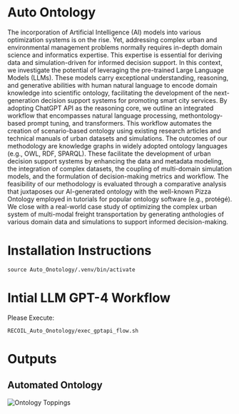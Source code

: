# Auto Ontology
The incorporation of Artificial Intelligence (AI) models into various optimization systems is on the rise. Yet, addressing complex urban and environmental management problems normally requires in-depth domain science and informatics expertise. This expertise is essential for deriving data and simulation-driven for informed decision support. In this context, we investigate the potential of leveraging the pre-trained Large Language Models (LLMs). These models carry exceptional understanding, reasoning, and generative abilities with human natural language to encode domain knowledge into scientific ontology, facilitating the development of the next-generation decision support systems for promoting smart city services. 
By adopting ChatGPT API as the reasoning core, we outline an integrated workflow that encompasses natural language processing, methontology-based prompt tuning, and transformers. This workflow automates the creation of scenario-based ontology using existing research articles and technical manuals of urban datasets and simulations. The outcomes of our methodology are knowledge graphs in widely adopted ontology languages (e.g., OWL, RDF, SPARQL). These facilitate the development of urban decision support systems by enhancing the data and metadata modeling, the integration of complex datasets, the coupling of multi-domain simulation models, and the formulation of decision-making metrics and workflow. The feasibility of our methodology is evaluated through a comparative analysis that juxtaposes our AI-generated ontology with the well-known Pizza Ontology employed in tutorials for popular ontology software (e.g., protégé). We close with a real-world case study of optimizing the complex urban system of multi-modal freight transportation by generating anthologies of various domain data and simulations to support informed decision-making.


<!-- python3 -m venv /home/pip install -U layoutparserjose/RECOIL_Auto_Onotology/.venv -->

# Installation Instructions
```
source Auto_Onotology/.venv/bin/activate

```



<!-- 
# PPT
```
https://liveutk.sharepoint.com/sites/ARPA-EProposal/Shared%20Documents/General/ORNL/Dr.Xu/RECOIL_AUTO_ONTO.pptx?web=1
``` -->


<!-- # Paper Collection

```

https://www.zotero.org/groups/5479511/auto_onto

``` -->




<!-- # GDrive

```

https://drive.google.com/drive/folders/1U7H-KN-kqNMRBfjr77V1KOPgXsqSJQWr?usp=sharing

``` -->

# Intial LLM GPT-4 Workflow
Please Execute:
```
RECOIL_Auto_Onotology/exec_gptapi_flow.sh
```

# Outputs
## Automated Ontology

![Ontology Toppings](figures/ONTOLOGY_TOPPINGS.png)


<!-- # New RAG + LLM Workflow

```
For further instructions please check:

 RECOIL_Auto_Onotology/LLMAuto/Readme.md

``` -->

